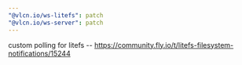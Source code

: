 ```yaml
---
"@vlcn.io/ws-litefs": patch
"@vlcn.io/ws-server": patch
---
```


custom polling for litefs -- https://community.fly.io/t/litefs-filesystem-notifications/15244

